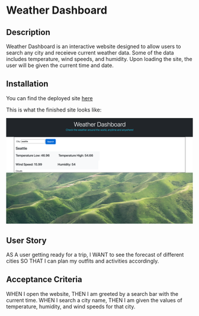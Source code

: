 # Weather Dashboard

## Description

Weather Dashboard is an interactive website designed to allow users to search any city and receieve current weather data. Some of the data includes temperature, wind speeds, and humidity. Upon loading the site, the user will be given the current time and date.

## Installation

You can find the deployed site [here](https://sarahgjacobs.github.io/WeatherDashboard/)

This is what the finished site looks like:

![Screenshot of Weather Website](./assets/Screen%20Shot%202023-03-29%20at%201.12.20%20PM.png "Sarah Jacobs Weather Dashboard")

## User Story

AS A user getting ready for a trip, I WANT to see the forecast of different cities SO THAT I can plan my outfits and activities accordingly.

## Acceptance Criteria

WHEN I open the website, THEN I am greeted by a search bar with the current time. WHEN I search a city name, THEN I am given the values of temperature, humidity, and wind speeds for that city.
